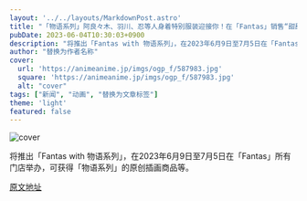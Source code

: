```yaml
---
layout: '../../layouts/MarkdownPost.astro'
title: "「物语系列」阿良々木、羽川、忍等人身着特别服装迎接你！在「Fantas」销售“甜甜圈苏打”等商品和饮料"
pubDate: 2023-06-04T10:30:03+0900
description: "将推出「Fantas with 物语系列」，在2023年6月9日至7月5日在「Fantas」所有门店举办，可获得「物语系列」的原创插画商品等。"
author: "替换为作者名称"
cover:
  url: 'https://animeanime.jp/imgs/ogp_f/587983.jpg'
  square: 'https://animeanime.jp/imgs/ogp_f/587983.jpg'
  alt: "cover"
tags: ["新闻", "动画", "替换为文章标签"]
theme: 'light'
featured: false
---
```


![cover](https://animeanime.jp/imgs/ogp_f/587983.jpg)

将推出「Fantas with 物语系列」，在2023年6月9日至7月5日在「Fantas」所有门店举办，可获得「物语系列」的原创插画商品等。


  [原文地址](https://animeanime.jp/article/2023/06/04/77727.html)